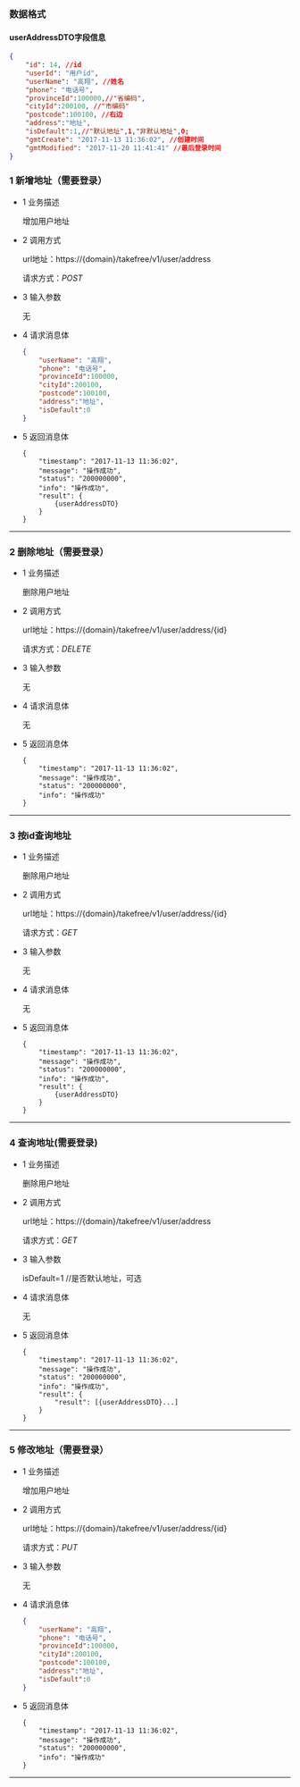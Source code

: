 ### 数据格式
#### userAddressDTO字段信息
```json
{
    "id": 14, //id
    "userId": "用户id", 
    "userName": "高翔", //姓名
    "phone": "电话号", 
    "provinceId":100000,//"省编码", 
    "cityId":200100, //"市编码"
    "postcode":100100, //右边
    "address":"地址",
    "isDefault":1,//"默认地址",1,"非默认地址",0;
    "gmtCreate": "2017-11-13 11:36:02", //创建时间
    "gmtModified": "2017-11-20 11:41:41" //最后登录时间
}
```
### 1 新增地址（需要登录）
* 1 业务描述

    增加用户地址

* 2 调用方式

    url地址：https://{domain}/takefree/v1/user/address

    请求方式：*POST*

* 3 输入参数
    
    无

* 4 请求消息体
    ```json
    {
        "userName": "高翔",
        "phone": "电话号", 
        "provinceId":100000,
        "cityId":200100,
        "postcode":100100, 
        "address":"地址",
        "isDefault":0
    }
    ```
* 5 返回消息体
    ```
    {
        "timestamp": "2017-11-13 11:36:02",
        "message": "操作成功",
        "status": "200000000",
        "info": "操作成功",
        "result": {
            {userAddressDTO}
        }
    }
    ```
***
### 2 删除地址（需要登录）
* 1 业务描述

    删除用户地址

* 2 调用方式

    url地址：https://{domain}/takefree/v1/user/address/{id}

    请求方式：*DELETE*

* 3 输入参数
    
    无

* 4 请求消息体
    
    无
    
* 5 返回消息体
    ```
    {
        "timestamp": "2017-11-13 11:36:02",
        "message": "操作成功",
        "status": "200000000",
        "info": "操作成功"
    }
    ```
***
### 3 按id查询地址
* 1 业务描述

    删除用户地址

* 2 调用方式

    url地址：https://{domain}/takefree/v1/user/address/{id}

    请求方式：*GET*

* 3 输入参数
    
    无

* 4 请求消息体
    
    无
    
* 5 返回消息体
    ```
    {
        "timestamp": "2017-11-13 11:36:02",
        "message": "操作成功",
        "status": "200000000",
        "info": "操作成功",
        "result": {
            {userAddressDTO}
        }
    }
    ```
***

### 4 查询地址(需要登录)
* 1 业务描述

    删除用户地址

* 2 调用方式

    url地址：https://{domain}/takefree/v1/user/address

    请求方式：*GET*

* 3 输入参数
    
    isDefault=1 //是否默认地址，可选

* 4 请求消息体
    
    无
    
* 5 返回消息体
    ```
    {
        "timestamp": "2017-11-13 11:36:02",
        "message": "操作成功",
        "status": "200000000",
        "info": "操作成功",
        "result": {
            "result": [{userAddressDTO}...]
        }
    }
    ```
***
### 5 修改地址（需要登录）
* 1 业务描述

    增加用户地址

* 2 调用方式

    url地址：https://{domain}/takefree/v1/user/address/{id}

    请求方式：*PUT*

* 3 输入参数
    
    无

* 4 请求消息体
    ```json
    {
        "userName": "高翔",
        "phone": "电话号", 
        "provinceId":100000,
        "cityId":200100,
        "postcode":100100, 
        "address":"地址",
        "isDefault":0
    }
    ```
* 5 返回消息体
    ```
    {
        "timestamp": "2017-11-13 11:36:02",
        "message": "操作成功",
        "status": "200000000",
        "info": "操作成功"
    }
    ```
***
